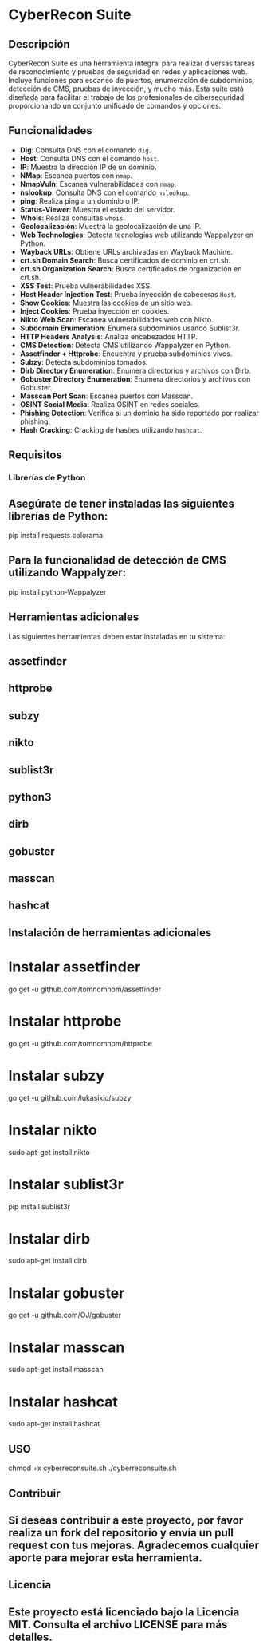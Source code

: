 # CyberRecon Suite

## Descripción

CyberRecon Suite es una herramienta integral para realizar diversas tareas de reconocimiento y pruebas de seguridad en redes y aplicaciones web. Incluye funciones para escaneo de puertos, enumeración de subdominios, detección de CMS, pruebas de inyección, y mucho más. Esta suite está diseñada para facilitar el trabajo de los profesionales de ciberseguridad proporcionando un conjunto unificado de comandos y opciones.

## Funcionalidades

- **Dig**: Consulta DNS con el comando `dig`.
- **Host**: Consulta DNS con el comando `host`.
- **IP**: Muestra la dirección IP de un dominio.
- **NMap**: Escanea puertos con `nmap`.
- **NmapVuln**: Escanea vulnerabilidades con `nmap`.
- **nslookup**: Consulta DNS con el comando `nslookup`.
- **ping**: Realiza ping a un dominio o IP.
- **Status-Viewer**: Muestra el estado del servidor.
- **Whois**: Realiza consultas `whois`.
- **Geolocalización**: Muestra la geolocalización de una IP.
- **Web Technologies**: Detecta tecnologías web utilizando Wappalyzer en Python.
- **Wayback URLs**: Obtiene URLs archivadas en Wayback Machine.
- **crt.sh Domain Search**: Busca certificados de dominio en crt.sh.
- **crt.sh Organization Search**: Busca certificados de organización en crt.sh.
- **XSS Test**: Prueba vulnerabilidades XSS.
- **Host Header Injection Test**: Prueba inyección de cabeceras `Host`.
- **Show Cookies**: Muestra las cookies de un sitio web.
- **Inject Cookies**: Prueba inyección en cookies.
- **Nikto Web Scan**: Escanea vulnerabilidades web con Nikto.
- **Subdomain Enumeration**: Enumera subdominios usando Sublist3r.
- **HTTP Headers Analysis**: Analiza encabezados HTTP.
- **CMS Detection**: Detecta CMS utilizando Wappalyzer en Python.
- **Assetfinder + Httprobe**: Encuentra y prueba subdominios vivos.
- **Subzy**: Detecta subdominios tomados.
- **Dirb Directory Enumeration**: Enumera directorios y archivos con Dirb.
- **Gobuster Directory Enumeration**: Enumera directorios y archivos con Gobuster.
- **Masscan Port Scan**: Escanea puertos con Masscan.
- **OSINT Social Media**: Realiza OSINT en redes sociales.
- **Phishing Detection**: Verifica si un dominio ha sido reportado por realizar phishing.
- **Hash Cracking**: Cracking de hashes utilizando `hashcat`.

## Requisitos

### Librerías de Python

## Asegúrate de tener instaladas las siguientes librerías de Python:
pip install requests colorama

## Para la funcionalidad de detección de CMS utilizando Wappalyzer:
pip install python-Wappalyzer

## Herramientas adicionales
Las siguientes herramientas deben estar instaladas en tu sistema:

## assetfinder
## httprobe
## subzy
## nikto
## sublist3r
## python3
## dirb
## gobuster
## masscan
## hashcat

## Instalación de herramientas adicionales

# Instalar assetfinder
go get -u github.com/tomnomnom/assetfinder

# Instalar httprobe
go get -u github.com/tomnomnom/httprobe

# Instalar subzy
go get -u github.com/lukasikic/subzy

# Instalar nikto
sudo apt-get install nikto

# Instalar sublist3r
pip install sublist3r

# Instalar dirb
sudo apt-get install dirb

# Instalar gobuster
go get -u github.com/OJ/gobuster

# Instalar masscan
sudo apt-get install masscan

# Instalar hashcat
sudo apt-get install hashcat

## USO
chmod +x cyberreconsuite.sh
./cyberreconsuite.sh

## Contribuir
## Si deseas contribuir a este proyecto, por favor realiza un fork del repositorio y envía un pull request con tus mejoras. Agradecemos cualquier aporte para mejorar esta herramienta.

## Licencia
## Este proyecto está licenciado bajo la Licencia MIT. Consulta el archivo LICENSE para más detalles.
